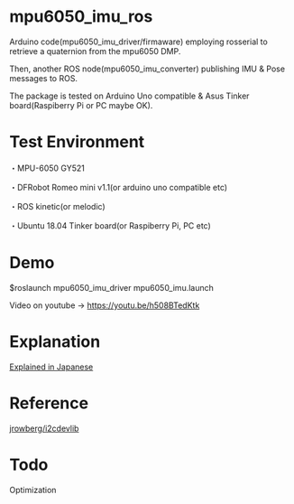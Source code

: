 # mpu6050_imu_ros

Arduino code(mpu6050_imu_driver/firmaware) employing rosserial to retrieve a quaternion from the mpu6050 DMP. 

Then, another ROS node(mpu6050_imu_converter) publishing IMU & Pose messages to ROS. 

The package is tested on Arduino Uno compatible & Asus Tinker board(Raspiberry Pi or PC maybe OK).

# Test Environment

・MPU-6050 GY521

・DFRobot Romeo mini v1.1(or arduino uno compatible etc)

・ROS kinetic(or melodic)

・Ubuntu 18.04 Tinker board(or Raspiberry Pi, PC etc)

# Demo

$roslaunch mpu6050_imu_driver mpu6050_imu.launch

Video on youtube -> https://youtu.be/h508BTedKtk

# Explanation

<a href="https://memo.soarcloud.com/mpu6050%e3%82%92%e3%83%ad%e3%83%9c%e3%83%83%e3%83%88%e3%81%ab%e7%b5%84%e3%81%bf%e8%be%bc%e3%82%82%e3%81%86/">Explained in Japanese</a>

# Reference

<a href="https://github.com/jrowberg/i2cdevlib">jrowberg/i2cdevlib</a>

# Todo

Optimization
